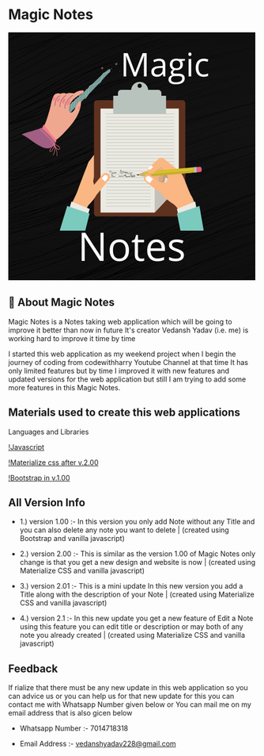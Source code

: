 
# Magic  Notes




![Logo](https://github.com/Official-Vedansh-Yadav/magicNotes/blob/main/favicon.png)

    
## 🚀 About Magic Notes
Magic Notes is a Notes taking web application which will be going to improve it better than now in future It's creator Vedansh Yadav (i.e. me) is working hard to improve it time by time

I started this web application as my weekend project when I begin the journey of coding from codewithharry Youtube Channel at that time It has only limited features but by time I improved it with new features and updated versions for the web application but still I am trying to add some more features in this Magic Notes.

## Materials used to create this web applications

Languages and Libraries

[!Javascript](https://img.shields.io/apm/l/atomic-design-ui.svg?)

[!Materialize css after v.2.00](https://img.shields.io/badge/License-GPL%20v3-yellow.svg)

[!Bootstrap in v.1.00](https://img.shields.io/badge/license-AGPL-blue.svg)


## All Version Info

- 1.) version 1.00 :- In this version you only add Note without any Title and you can also delete any note you want to delete |  (created using Bootstrap and vanilla javascript)

- 2.) version 2.00 :- This is similar as the version 1.00 of Magic Notes only change is that you get a new design and website is now |  (created using Materialize CSS and vanilla javascript)

- 3.) version 2.01 :- This is a mini update In this new version you add a Title along with the description of your Note |  (created using Materialize CSS and vanilla javascript)

- 4.) version 2.1 :- In this new update you get a new feature of Edit a Note using this feature you  can edit title or description or may both of any note you already created  |  (created using Materialize CSS and vanilla javascript)

  
## Feedback

If rialize that there must be any new update in this web application so you can advice us or you can help us for that new update for this you can contact me with Whatsapp Number given below or You can mail me on my email address that is also gicen below

- Whatsapp Number :- 7014718318

- Email Address :- vedanshyadav228@gmail.com
